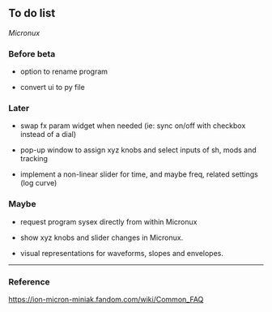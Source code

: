## To do list

*Micronux*


### Before beta

  - option to rename program

  - convert ui to py file


### Later

  - swap fx param widget when needed (ie: sync on/off with checkbox instead of a dial)

  - pop-up window to assign xyz knobs and select inputs of sh, mods and tracking

  - implement a non-linear slider for time, and maybe freq, related settings (log curve)


### Maybe

  - request program sysex directly from within Micronux

  - show xyz knobs and slider changes in Micronux.

  - visual representations for waveforms, slopes and envelopes.


----

### Reference

https://ion-micron-miniak.fandom.com/wiki/Common_FAQ
